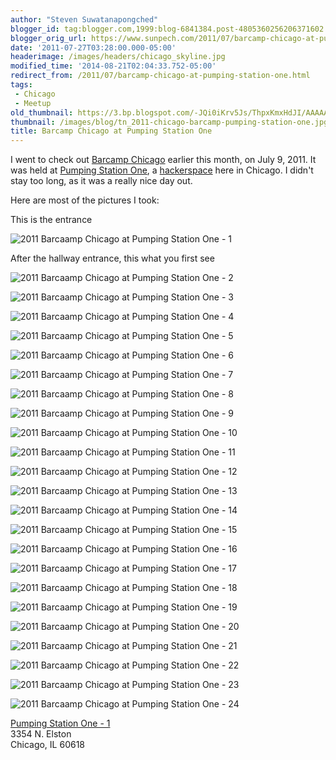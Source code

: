 ```yaml
---
author: "Steven Suwatanapongched"
blogger_id: tag:blogger.com,1999:blog-6841384.post-4805360256206371602
blogger_orig_url: https://www.sunpech.com/2011/07/barcamp-chicago-at-pumping-station-one.html
date: '2011-07-27T03:28:00.000-05:00'
headerimage: /images/headers/chicago_skyline.jpg
modified_time: '2014-08-21T02:04:33.752-05:00'
redirect_from: /2011/07/barcamp-chicago-at-pumping-station-one.html
tags:
 - Chicago
 - Meetup
old_thumbnail: https://3.bp.blogspot.com/-JQi0iKrv5Js/ThpxKmxHdJI/AAAAAAAAscU/Ki9EZUFycQo/s800/2011-07-09+at+14-17-28.jpg
thumbnail: /images/blog/tn_2011-chicago-barcamp-pumping-station-one.jpg
title: Barcamp Chicago at Pumping Station One
---
```


I went to check out <a href="https://barcampchicago.org/">Barcamp Chicago</a> earlier this month, on July 9, 2011. It was held at <a href="https://pumpingstationone.org/">Pumping Station One</a>, a <a href="https://en.wikipedia.org/wiki/Hackerspace">hackerspace</a> here in Chicago. I didn't stay too long, as it was a really nice day out.  

Here are most of the pictures I took:  

This is the entrance

![2011 Barcaamp Chicago at Pumping Station One - 1](/images/blog/2011-07-09-at-14-17-28.jpg)

After the hallway entrance, this what you first see

![2011 Barcaamp Chicago at Pumping Station One - 2](/images/blog/2011-07-09-at-14-17-05.jpg)

![2011 Barcaamp Chicago at Pumping Station One - 3](/images/blog/2011-07-09-at-14-16-51.jpg)

![2011 Barcaamp Chicago at Pumping Station One - 4](/images/blog/2011-07-09-at-14-17-00.jpg)

![2011 Barcaamp Chicago at Pumping Station One - 5](/images/blog/2011-07-09-at-14-16-45.jpg)

![2011 Barcaamp Chicago at Pumping Station One - 6](/images/blog/2011-07-09-at-14-16-39.jpg)

![2011 Barcaamp Chicago at Pumping Station One - 7](/images/blog/2011-07-09-at-14-16-27.jpg)

![2011 Barcaamp Chicago at Pumping Station One - 8](/images/blog/2011-07-09-at-14-15-51.jpg)

![2011 Barcaamp Chicago at Pumping Station One - 9](/images/blog/2011-07-09-at-14-16-00.jpg)

![2011 Barcaamp Chicago at Pumping Station One - 10](/images/blog/2011-07-09-at-14-16-08.jpg)

![2011 Barcaamp Chicago at Pumping Station One - 11](/images/blog/2011-07-09-at-14-15-44.jpg)

![2011 Barcaamp Chicago at Pumping Station One - 12](/images/blog/2011-07-09-at-14-14-34.jpg)

![2011 Barcaamp Chicago at Pumping Station One - 13](/images/blog/2011-07-09-at-14-15-42.jpg)

![2011 Barcaamp Chicago at Pumping Station One - 14](/images/blog/2011-07-09-at-14-13-48.jpg)

![2011 Barcaamp Chicago at Pumping Station One - 15](/images/blog/2011-07-09-at-14-13-31.jpg)

![2011 Barcaamp Chicago at Pumping Station One - 16](/images/blog/2011-07-09-at-14-12-13.jpg)

![2011 Barcaamp Chicago at Pumping Station One - 17](/images/blog/2011-07-09-at-14-05-02.jpg)

![2011 Barcaamp Chicago at Pumping Station One - 18](/images/blog/2011-07-09-at-14-12-07.jpg)

![2011 Barcaamp Chicago at Pumping Station One - 19](/images/blog/2011-07-09-at-14-04-51.jpg)

![2011 Barcaamp Chicago at Pumping Station One - 20](/images/blog/2011-07-09-at-14-02-59.jpg)

![2011 Barcaamp Chicago at Pumping Station One - 21](/images/blog/2011-07-09-at-13-12-09.jpg)

![2011 Barcaamp Chicago at Pumping Station One - 22](/images/blog/2011-07-09-at-13-12-03.jpg)

![2011 Barcaamp Chicago at Pumping Station One - 23](/images/blog/2011-07-09-at-12-34-33.jpg)

![2011 Barcaamp Chicago at Pumping Station One - 24](/images/blog/2011-07-09-at-12-33-46.jpg)

[Pumping Station One - 1](https://pumpingstationone.org/)\
3354 N. Elston\
Chicago, IL 60618
